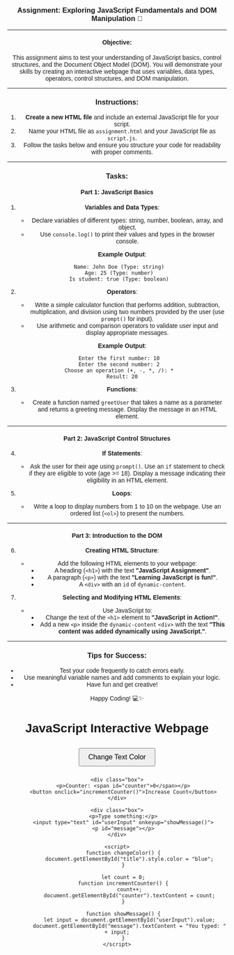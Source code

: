 ### **Assignment: Exploring JavaScript Fundamentals and DOM Manipulation** 🌟

---

#### **Objective:**
This assignment aims to test your understanding of JavaScript basics, control structures, and the Document Object Model (DOM). You will demonstrate your skills by creating an interactive webpage that uses variables, data types, operators, control structures, and DOM manipulation.

---

### **Instructions:**

1. **Create a new HTML file** and include an external JavaScript file for your script.  
2. Name your HTML file as `assignment.html` and your JavaScript file as `script.js`.  
3. Follow the tasks below and ensure you structure your code for readability with proper comments.  

---

### **Tasks:**

#### **Part 1: JavaScript Basics**



1. **Variables and Data Types**:
   - Declare variables of different types: string, number, boolean, array, and object.  
   - Use `console.log()` to print their values and types in the browser console.  

   **Example Output**:  
   ```
   Name: John Doe (Type: string)  
   Age: 25 (Type: number)  
   Is student: true (Type: boolean)  
   ```

2. **Operators**:
   - Write a simple calculator function that performs addition, subtraction, multiplication, and division using two numbers provided by the user (use `prompt()` for input).  
   - Use arithmetic and comparison operators to validate user input and display appropriate messages.

   **Example Output**:  
   ```
   Enter the first number: 10  
   Enter the second number: 2  
   Choose an operation (+, -, *, /): *  
   Result: 20
   ```

3. **Functions**:
   - Create a function named `greetUser` that takes a name as a parameter and returns a greeting message. Display the message in an HTML element.  

---

#### **Part 2: JavaScript Control Structures**

4. **If Statements**:
   - Ask the user for their age using `prompt()`. Use an `if` statement to check if they are eligible to vote (age >= 18). Display a message indicating their eligibility in an HTML element.  

5. **Loops**:
   - Write a loop to display numbers from 1 to 10 on the webpage. Use an ordered list (`<ol>`) to present the numbers.  

---

#### **Part 3: Introduction to the DOM**

6. **Creating HTML Structure**:
   - Add the following HTML elements to your webpage:
     - A heading (`<h1>`) with the text **"JavaScript Assignment"**.  
     - A paragraph (`<p>`) with the text **"Learning JavaScript is fun!"**.  
     - A `<div>` with an `id` of `dynamic-content`.  

7. **Selecting and Modifying HTML Elements**:
   - Use JavaScript to:
     - Change the text of the `<h1>` element to **"JavaScript in Action!"**.  
     - Add a new `<p>` inside the `dynamic-content` `<div>` with the text **"This content was added dynamically using JavaScript."**.  

---

### **Tips for Success:**

- Test your code frequently to catch errors early.  
- Use meaningful variable names and add comments to explain your logic.  
- Have fun and get creative!  

Happy Coding! 💻✨  


<!DOCTYPE html>
<html lang="en">
<head>
    <meta charset="UTF-8">
    <meta name="viewport" content="width=device-width, initial-scale=1.0">
    <title>Interactive Webpage</title>
    <style>
        body {
            font-family: Arial, sans-serif;
            text-align: center;
            margin: 50px;
        }
        .box {
            padding: 20px;
            border: 1px solid #ccc;
            display: inline-block;
            margin-top: 20px;
        }
        button {
            margin: 10px;
            padding: 10px 20px;
            font-size: 16px;
            cursor: pointer;
        }
    </style>
</head>
<body>
    <h1 id="title">JavaScript Interactive Webpage</h1>
    <button onclick="changeColor()">Change Text Color</button>
    
    <div class="box">
        <p>Counter: <span id="counter">0</span></p>
        <button onclick="incrementCounter()">Increase Count</button>
    </div>
    
    <div class="box">
        <p>Type something:</p>
        <input type="text" id="userInput" onkeyup="showMessage()">
        <p id="message"></p>
    </div>
    
    <script>
        function changeColor() {
            document.getElementById("title").style.color = "blue";
        }
        
        let count = 0;
        function incrementCounter() {
            count++;
            document.getElementById("counter").textContent = count;
        }
        
        function showMessage() {
            let input = document.getElementById("userInput").value;
            document.getElementById("message").textContent = "You typed: " + input;
        }
    </script>
</body>
</html>
